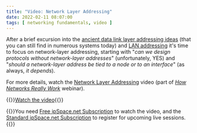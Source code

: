 ```yaml
---
title: "Video: Network Layer Addressing"
date: 2022-02-11 08:07:00
tags: [ networking fundamentals, video ]
---
```

After a brief excursion into the [ancient data link layer addressing ideas](https://blog.ipspace.net/2021/11/video-data-link-addressing.html) (that you can still find in numerous systems today) and [LAN addressing](https://blog.ipspace.net/2022/01/video-local-area-network-addressing.html) it's time to focus on network-layer addressing, starting with "_can we design protocols without network-layer addresses_" (unfortunately, YES) and "_should a network-layer address be tied to a node or to an interface_" (as always, _it depends_).

For more details, watch the [Network Layer Addressing](https://my.ipspace.net/bin/get/Net101/NA3.1%20-%20Network%20Layer%20Addressing.mp4?doccode=Net101) video (part of _[How Networks Really Work](https://www.ipspace.net/How_Networks_Really_Work)_ webinar).

{{<jump>}}[Watch the video](https://my.ipspace.net/bin/get/Net101/NA3.1%20-%20Network%20Layer%20Addressing.mp4?doccode=Net101){{</jump>}}

{{<note info>}}You need [Free ipSpace.net Subscription](https://www.ipspace.net/Subscription/Free) to watch the video, and the [Standard ipSpace.net Subscription](https://www.ipspace.net/Subscription/) to register for upcoming live sessions.{{</note>}}

